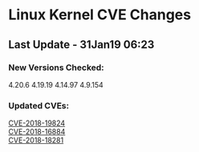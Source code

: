 # **Linux Kernel CVE Changes**

## Last Update - 31Jan19 06:23

### **New Versions Checked:**

4.20.6
4.19.19
4.14.97
4.9.154

### **Updated CVEs:**

[CVE-2018-19824](https://www.linuxkernelcves.com/cves/CVE-2018-19824)  
[CVE-2018-16884](https://www.linuxkernelcves.com/cves/CVE-2018-16884)  
[CVE-2018-18281](https://www.linuxkernelcves.com/cves/CVE-2018-18281)  
